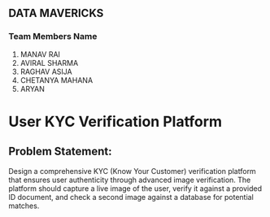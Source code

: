 ## DATA MAVERICKS

### Team Members Name
1. MANAV RAI
2. AVIRAL SHARMA
3. RAGHAV ASIJA
4. CHETANYA MAHANA
5. ARYAN

# User KYC Verification Platform

## Problem Statement:
Design a comprehensive KYC (Know Your Customer) verification platform that ensures user authenticity through advanced image verification. The platform should capture a live image of the user, verify it against a provided ID document, and check a second image against a database for potential matches.

